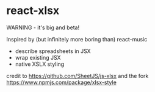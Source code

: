 # react-xlsx

WARNING - it's big and beta!

Inspired by (but infinitely more boring than) react-music

- describe spreadsheets in JSX
- wrap existing JSX
- native XSLX styling

credit to https://github.com/SheetJS/js-xlsx and the fork https://www.npmjs.com/package/xlsx-style
